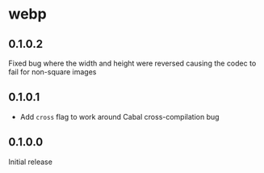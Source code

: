 # webp

## 0.1.0.2

Fixed bug where the width and height were reversed causing the codec to fail for non-square images

## 0.1.0.1

  * Add `cross` flag to work around Cabal cross-compilation bug

## 0.1.0.0

Initial release
